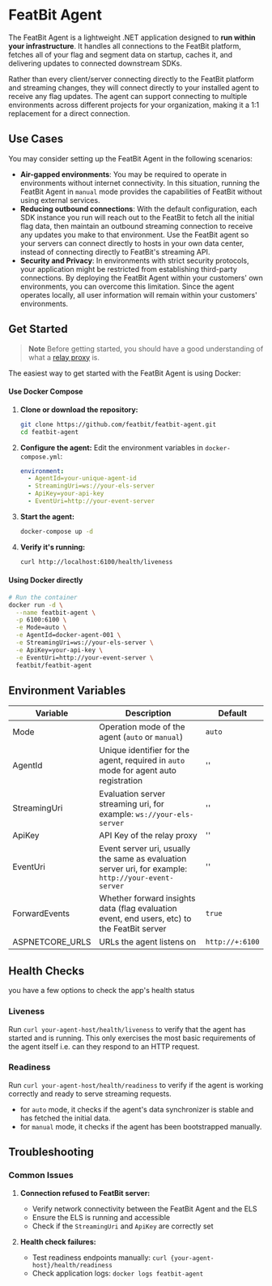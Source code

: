 # FeatBit Agent

The FeatBit Agent is a lightweight .NET application designed to **run within your infrastructure**. It handles all
connections to the FeatBit platform, fetches all of your flag and segment data on startup, caches it, and delivering
updates to connected downstream SDKs.

Rather than every client/server connecting directly to the FeatBit platform and streaming changes, they will connect
directly to your installed agent to receive any flag updates. The agent can support connecting to multiple environments
across different projects for your organization, making it a 1:1 replacement for a direct connection.

## Use Cases

You may consider setting up the FeatBit Agent in the following scenarios:

- **Air-gapped environments**: You may be required to operate in environments without internet connectivity. In this
  situation, running the FeatBit Agent in `manual` mode provides the capabilities of FeatBit without using external
  services.
- **Reducing outbound connections**: With the default configuration, each SDK instance you run will reach out to
  the FeatBit to fetch all the initial flag data, then maintain an outbound streaming connection to receive any
  updates you make to that environment. Use the FeatBit agent so your servers can connect directly to hosts
  in your own data center, instead of connecting directly to FeatBit's streaming API.
- **Security and Privacy**: In environments with strict security protocols, your application might be restricted from
  establishing third-party connections. By deploying the FeatBit Agent within your customers' own environments, you can
  overcome this limitation. Since the agent operates locally, all user information will remain within your customers'
  environments.

## Get Started

> **Note**
> Before getting started, you should have a good understanding of what
> a [relay proxy](https://docs.featbit.co/relay-proxy/relay-proxy) is.

The easiest way to get started with the FeatBit Agent is using Docker:

#### Use Docker Compose

1. **Clone or download the repository:**
   ```bash
   git clone https://github.com/featbit/featbit-agent.git
   cd featbit-agent
   ```

2. **Configure the agent:**
   Edit the environment variables in `docker-compose.yml`:
   ```yaml
   environment:
     - AgentId=your-unique-agent-id
     - StreamingUri=ws://your-els-server
     - ApiKey=your-api-key
     - EventUri=http://your-event-server
   ```

3. **Start the agent:**
   ```bash
   docker-compose up -d
   ```

4. **Verify it's running:**
   ```bash
   curl http://localhost:6100/health/liveness
   ```

#### Using Docker directly

```bash
# Run the container
docker run -d \
  --name featbit-agent \
  -p 6100:6100 \
  -e Mode=auto \
  -e AgentId=docker-agent-001 \
  -e StreamingUri=ws://your-els-server \
  -e ApiKey=your-api-key \
  -e EventUri=http://your-event-server \
  featbit/featbit-agent
```

## Environment Variables

| Variable        | Description                                                                                          | Default         |
|-----------------|------------------------------------------------------------------------------------------------------|-----------------|
| Mode            | Operation mode of the agent (`auto` or `manual`)                                                     | `auto`          |
| AgentId         | Unique identifier for the agent, required in `auto` mode for agent auto registration                 | ''              |
| StreamingUri    | Evaluation server streaming uri, for example: `ws://your-els-server`                                 | ''              |
| ApiKey          | API Key of the relay proxy                                                                           | ''              |
| EventUri        | Event server uri, usually the same as evaluation server uri, for example: `http://your-event-server` | ''              |
| ForwardEvents   | Whether forward insights data (flag evaluation event, end users, etc) to the FeatBit server          | `true`          |
| ASPNETCORE_URLS | URLs the agent listens on                                                                            | `http://+:6100` |

## Health Checks

you have a few options to check the app's health status

### Liveness

Run `curl your-agent-host/health/liveness` to verify that the agent has started and is running.
This only exercises the most basic requirements of the agent itself i.e. can they respond to an HTTP request.

### Readiness

Run `curl your-agent-host/health/readiness` to verify if the agent is working correctly and ready to serve streaming
requests.

- for `auto` mode, it checks if the agent's data synchronizer is stable and has fetched the initial data.
- for `manual` mode, it checks if the agent has been bootstrapped manually.

## Troubleshooting

### Common Issues

1. **Connection refused to FeatBit server:**
    - Verify network connectivity between the FeatBit Agent and the ELS
    - Ensure the ELS is running and accessible
    - Check if the `StreamingUri` and `ApiKey` are correctly set

2. **Health check failures:**
    - Test readiness endpoints manually: `curl {your-agent-host}/health/readiness`
    - Check application logs: `docker logs featbit-agent`